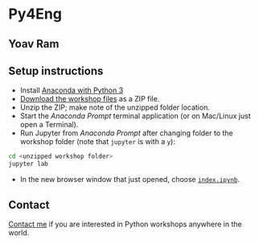 # Py4Eng
## Yoav Ram

## Setup instructions

- Install [Anaconda with Python 3](http://anaconda.com/download/)
- [Download the workshop files](https://github.com/yoavram/Py4Eng/archive/refs/heads/amat2022.zip) as a ZIP file.
- Unzip the ZIP; make note of the unzipped folder location.
- Start the *Anaconda Prompt* terminal application (or on Mac/Linux just open a Terminal).
- Run Jupyter from *Anaconda Prompt* after changing folder to the workshop folder (note that `jupyter` is with a `y`):
```sh
cd <unzipped workshop folder>
jupyter lab
```
- In the new browser window that just opened, choose [`index.ipynb`](index.ipynb).

## Contact

[Contact me](mailto:yoav@yoavram.com) if you are interested in Python workshops anywhere in the world.

